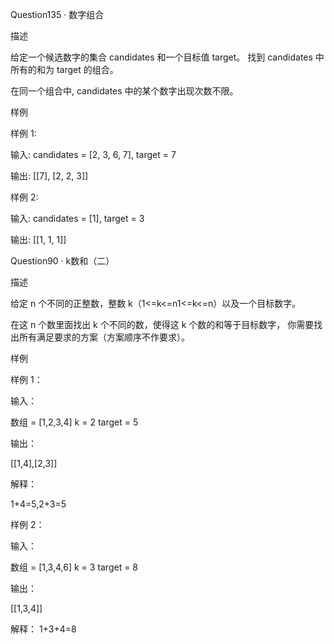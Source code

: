 Question135 · 数字组合

描述

给定一个候选数字的集合 candidates 和一个目标值 target。 找到 candidates 中所有的和为 target 的组合。

在同一个组合中, candidates 中的某个数字出现次数不限。

样例

样例 1:

输入: candidates = [2, 3, 6, 7], target = 7

输出: [[7], [2, 2, 3]]


样例 2:

输入: candidates = [1], target = 3

输出: [[1, 1, 1]]


Question90 · k数和（二）

描述

给定 n 个不同的正整数，整数 k（1<=k<=n1<=k<=n）以及一个目标数字。

在这 n 个数里面找出 k 个不同的数，使得这 k 个数的和等于目标数字，
你需要找出所有满足要求的方案（方案顺序不作要求）。

样例

样例 1：

输入：

数组 = [1,2,3,4]
k = 2
target = 5

输出：

[[1,4],[2,3]]

解释：

1+4=5,2+3=5

样例 2：

输入：

数组 = [1,3,4,6]
k = 3
target = 8

输出：

[[1,3,4]]

解释：
1+3+4=8